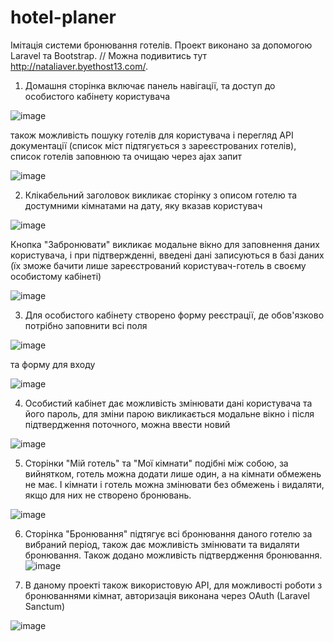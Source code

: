 # hotel-planer
Імітація системи бронювання готелів. Проект виконано за допомогою Laravel та Bootstrap. 
// Можна подивитись тут http://nataliaver.byethost13.com/.

1. Домашня сторінка включає панель навігації, та доступ до особистого кабінету користувача

![image](https://user-images.githubusercontent.com/33368867/216932565-d05b4586-b51f-4bb4-8833-56d0448e4674.png)

також можливість пошуку готелів для користувача і перегляд API документації (список міст підтягується з зареєстрованих готелів), список готелів заповнюю та очищаю через ajax запит

![image](https://user-images.githubusercontent.com/33368867/231773171-0858fdb9-1dc1-4079-8be8-6a7362e8c916.png)

2. Клікабельний заголовок викликає сторінку з описом готелю та достумними кімнатами на дату, яку вказав користувач

![image](https://user-images.githubusercontent.com/33368867/231773880-4327d10f-462f-42fc-a2d7-5d91b3a68fa0.png)

Кнопка "Забронювати" викликає модальне вікно для заповнення даних користувача, і при підтвержденні, введені дані записуються в базі даних (їх зможе бачити лише зареєстрований користувач-готель в своєму особистому кабінеті)

![image](https://user-images.githubusercontent.com/33368867/231774874-456a9955-f278-415a-a88a-f2b53efbfb80.png)

3. Для особистого кабінету створено форму реєстрації, де обов'язково потрібно заповнити всі поля

![image](https://user-images.githubusercontent.com/33368867/216935933-2f6ea93b-381e-42e3-a78f-447d2bfa2dc7.png)

та форму для входу

![image](https://user-images.githubusercontent.com/33368867/216936180-1c05ffab-bf0e-473c-a47f-07840bdc1eba.png)

4. Особистий кабінет дає можливість змінювати дані користувача та його пароль, для зміни парою викликається модальне вікно і після підтвердження поточного, можна ввести новий

![image](https://user-images.githubusercontent.com/33368867/216936626-cf1ab52f-d7ac-4491-831a-dc04348288ba.png)

5. Сторінки "Мій готель" та "Мої кімнати" подібні між собою, за вийнятком, готель можна додати лише один, а на кімнати обмежень не має. І кімнати і готель можна змінювати без обмежень і видаляти, якщо для них не створено бронювань.

![image](https://user-images.githubusercontent.com/33368867/216937654-b846992c-4c3f-4e1d-a309-55d45d406f20.png)

6. Сторінка "Бронювання" підтягує всі бронювання даного готелю за вибраний період, також дає можливість змінювати та видаляти бронювання. Також додано можливість підтвердження бронювання.
![image](https://user-images.githubusercontent.com/33368867/216938292-460a00db-5bf5-4c47-ae96-d559e0e9f6d8.png)

7. В даному проекті також використовую API, для можливості роботи з бронюваннями кімнат, авторизація виконана через OAuth (Laravel Sanctum)

![image](https://user-images.githubusercontent.com/33368867/216950119-e5459429-9e4b-4bc0-96a2-ef2e21fe952a.png)
